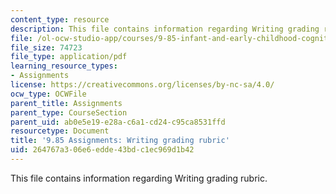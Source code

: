 ```yaml
---
content_type: resource
description: This file contains information regarding Writing grading rubric.
file: /ol-ocw-studio-app/courses/9-85-infant-and-early-childhood-cognition-fall-2012/264767a306e6edde43bdc1ec969d1b42_MIT9_85F12_rubric.pdf
file_size: 74723
file_type: application/pdf
learning_resource_types:
- Assignments
license: https://creativecommons.org/licenses/by-nc-sa/4.0/
ocw_type: OCWFile
parent_title: Assignments
parent_type: CourseSection
parent_uid: ab0e5e19-e28a-c6a1-cd24-c95ca8531ffd
resourcetype: Document
title: '9.85 Assignments: Writing grading rubric'
uid: 264767a3-06e6-edde-43bd-c1ec969d1b42
---
```

This file contains information regarding Writing grading rubric.